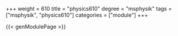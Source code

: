 +++
weight = 610
title = "physics610"
degree = "msphysik"
tags = ["msphysik", "physics610"]
categories = ["module"]
+++

{{< genModulePage >}}

